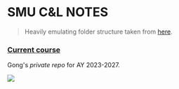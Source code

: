 # SMU C&L NOTES

> Heavily emulating folder structure taken from [here](https://castel.dev/post/lecture-notes-3/).

### [Current course]()

Gong's *private repo* for AY 2023-2027.

<img src="https://user-images.githubusercontent.com/117062305/230006500-b6b862da-7263-4012-88ec-8506328541a5.png">

